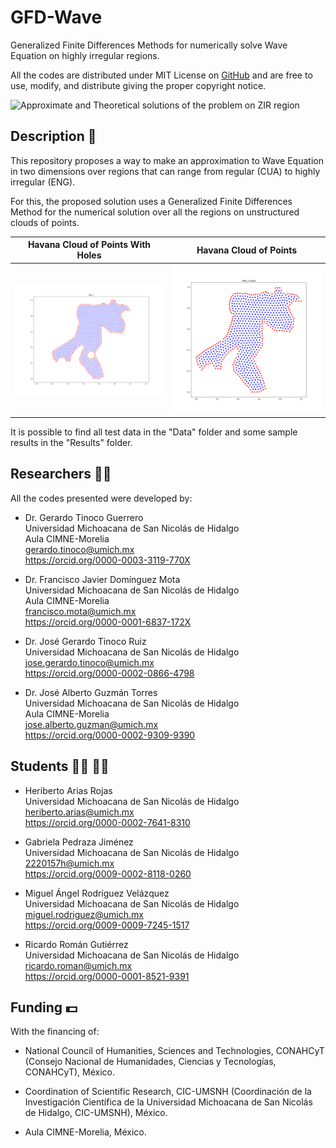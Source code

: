 # GFD-Wave
Generalized Finite Differences Methods for numerically solve Wave Equation on highly irregular regions.

All the codes are distributed under MIT License on [GitHub](https://github.com/gstinoco/GFD-Wave) and are free to use, modify, and distribute giving the proper copyright notice.

![Approximate and Theoretical solutions of the problem on ZIR region](/Results/Clouds/Explicit/Steps/ZIR_2_05.png)

## Description :memo:
This repository proposes a way to make an approximation to Wave Equation in two dimensions over regions that can range from regular (CUA) to highly irregular (ENG).

For this, the proposed solution uses a Generalized Finite Differences Method for the numerical solution over all the regions on unstructured clouds of points.

Havana Cloud of Points With Holes                             | Havana Cloud of Points
:------------------------------------------------------------:|:------------------------------------------------------------:
![Havana Bay Cloud of Points](/Data/Holes/HAB_3.png)          | ![Havana Bay Cloud of Points](/Data/Clouds/HAB_3_n.png)


It is possible to find all test data in the "Data" folder and some sample results in the "Results" folder.

## Researchers :scientist:
All the codes presented were developed by:
    
  - Dr. Gerardo Tinoco Guerrero<br>
    Universidad Michoacana de San Nicolás de Hidalgo<br>
    Aula CIMNE-Morelia<br>
    gerardo.tinoco@umich.mx<br>
    https://orcid.org/0000-0003-3119-770X

  - Dr. Francisco Javier Domínguez Mota<br>
    Universidad Michoacana de San Nicolás de Hidalgo<br>
    Aula CIMNE-Morelia<br>
    francisco.mota@umich.mx<br>
    https://orcid.org/0000-0001-6837-172X
  
  - Dr. José Gerardo Tinoco Ruiz<br>
    Universidad Michoacana de San Nicolás de Hidalgo<br>
    jose.gerardo.tinoco@umich.mx<br>
    https://orcid.org/0000-0002-0866-4798

  - Dr. José Alberto Guzmán Torres<br>
    Universidad Michoacana de San Nicolás de Hidalgo<br>
    Aula CIMNE-Morelia<br>
    jose.alberto.guzman@umich.mx<br>
    https://orcid.org/0000-0002-9309-9390

## Students :man_student: :woman_student:
  - Heriberto Arias Rojas<br>
    Universidad Michoacana de San Nicolás de Hidalgo<br>
    heriberto.arias@umich.mx<br>
    https://orcid.org/0000-0002-7641-8310

  - Gabriela Pedraza Jiménez<br>
    Universidad Michoacana de San Nicolás de Hidalgo<br>
    2220157h@umich.mx<br>
    https://orcid.org/0009-0002-8118-0260
  
  - Miguel Ángel Rodríguez Velázquez<br>
    Universidad Michoacana de San Nicolás de Hidalgo<br>
    miguel.rodriguez@umich.mx<br>
    https://orcid.org/0009-0009-7245-1517
  
  - Ricardo Román Gutiérrez<br>
    Universidad Michoacana de San Nicolás de Hidalgo<br>
    ricardo.roman@umich.mx<br>
    https://orcid.org/0000-0001-8521-9391

## Funding :dollar:
With the financing of:

  - National Council of Humanities, Sciences and Technologies, CONAHCyT (Consejo Nacional de Humanidades, Ciencias y Tecnologías, CONAHCyT), México.
  
  - Coordination of Scientific Research, CIC-UMSNH (Coordinación de la Investigación Científica de la Universidad Michoacana de San Nicolás de Hidalgo, CIC-UMSNH), México.
  
  - Aula CIMNE-Morelia, México.